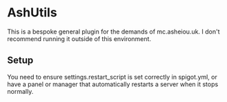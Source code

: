 # AshUtils
This is a bespoke general plugin for the demands of mc.asheiou.uk. I don't recommend running it outside of this environment.    
    
## Setup
You need to ensure settings.restart_script is set correctly in spigot.yml, or have a panel or manager that automatically restarts a server when it stops normally.
